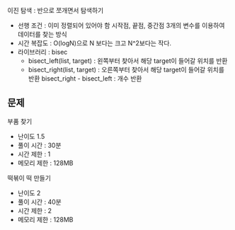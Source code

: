 이진 탐색 : 반으로 쪼개면서 탐색하기
- 선행 조건 : 이미 정렬되어 있어야 함
시작점, 끝점, 중간점 3개의 변수를 이용하여 데이터를 찾는 방식
- 시간 복잡도 : O(logN)으로 N 보다는 크고 N^2보다는 작다.
- 라이브러리 : bisec
    - bisect_left(list, target) : 왼쪽부터 찾아서 해당 target이 들어갈 위치를 반환
    - bisect_right(list, target) : 오른쪽부터 찾아서 해당 target이 들어갈 위치를 반환
    bisect_right - bisect_left : 개수 반환

## 문제 
부품 찾기
- 난이도 1.5
- 풀이 시간 : 30분
- 시간 제한 : 1
- 메모리 제한 : 128MB

떡볶이 떡 만들기
- 난이도 2
- 풀이 시간 : 40분
- 시간 제한 : 2
- 메모리 제한 : 128MB

